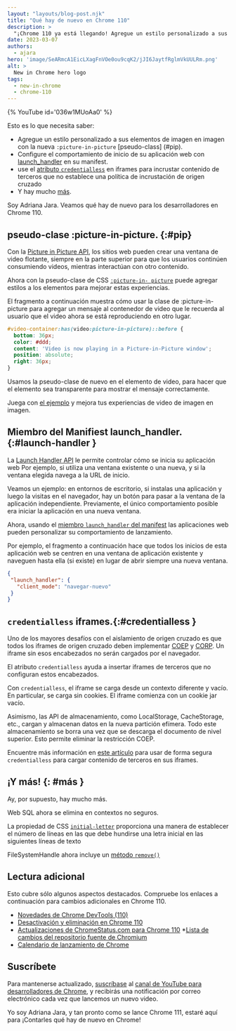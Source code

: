 ```yaml
---
layout: "layouts/blog-post.njk"
title: "Qué hay de nuevo en Chrome 110"
description: >
  "¡Chrome 110 ya está llegando! Agregue un estilo personalizado a sus elementos de picture-in-picture con la nueva :picture-in-picture pseudo-class, configure el comportamiento de inicio de su aplicación web con launch_handler, use el atributo credentialless en iframes para incrustar contenido de terceros que no establezca una política de incrustación de origen cruzado y mucho más."
date: 2023-03-07
authors:
  - ajara
hero: 'image/SeARmcA1EicLXagFnVOe0ou9cqK2/jJI6JaytfRglmVkUULRm.png'
alt: >
  New in Chrome hero logo
tags:
  - new-in-chrome
  - chrome-110
---
```


{% YouTube id='036w1MUoAa0' %}

Esto es lo que necesita saber:

* Agregue un estilo personalizado a sus elementos de imagen en imagen con la nueva `:picture-in-picture` [pseudo-class] (#pip).
* Configure el comportamiento de inicio de su aplicación web con [launch_handler](#launch-handler) en su manifest.
* use el [atributo `credentialless`](#credentialless) en iframes para incrustar contenido de terceros que no establece una política de incrustación de origen cruzado
* Y hay mucho [más](#más).

Soy Adriana Jara. Veamos qué hay de nuevo para los desarrolladores en Chrome 110.


## pseudo-clase :picture-in-picture. {:#pip}
Con la [Picture in Picture API](https://developer.mozilla.org/docs/Web/API/Picture-in-Picture_API), los sitios web pueden crear una ventana de video flotante, siempre en la parte superior para que los usuarios continúen consumiendo videos, mientras interactúan con otro contenido.

Ahora con la pseudo-clase de CSS [`:picture-in- picture`](https://developer.mozilla.org/docs/Web/CSS/:picture-in-picture) puede agregar estilos a los elementos para mejorar estas experiencias.

El fragmento a continuación muestra cómo usar la clase de :picture-in-picture para agregar un mensaje al contenedor de video que le recuerda al usuario que el video ahora se está reproduciendo en otro lugar.

```css
#video-container:has(video:picture-in-picture)::before {
  bottom: 36px;
  color: #ddd;
  content: 'Video is now playing in a Picture-in-Picture window';
  position: absolute;
  right: 36px;
}
```

Usamos la pseudo-clase de nuevo en el elemento de video, para hacer que el elemento sea transparente para mostrar el mensaje correctamente.

Juega con [el ejemplo](https://googlechrome.github.io/samples/picture-in-picture/) y mejora tus experiencias de video de imagen en imagen.

## Miembro del Manifiest launch_handler.{:#launch-handler }

La [Launch Handler API](/docs/web-platform/launch-handler/) le permite controlar cómo se inicia su aplicación web Por ejemplo, si utiliza una ventana existente o una nueva, y si la ventana elegida navega a la URL de inicio.

Veamos un ejemplo: en entornos de escritorio, si instalas una aplicación y luego la visitas en el navegador, hay un botón para pasar a la ventana de la aplicación independiente.
Previamente, el único comportamiento posible era iniciar la aplicación en una nueva ventana.

Ahora, usando el [miembro `launch_handler` del manifest](/docs/web-platform/launch-handler/#the-launch_handler-manifest-member) las aplicaciones web pueden personalizar su comportamiento de lanzamiento.

Por ejemplo, el fragmento a continuación hace que todos los inicios de esta aplicación web se centren en una ventana de aplicación existente y naveguen hasta ella (si existe) en lugar de abrir siempre una nueva ventana.

```json
{
 "launch_handler": {
   "client_mode": "navegar-nuevo"
 }
}

```


## `credentialless` iframes.{:#credentialless }
Uno de los mayores desafíos con el aislamiento de origen cruzado es que todos los iframes de origen cruzado deben implementar [COEP](https://developer.mozilla.org/docs/Web/HTTP/Headers/Cross-Origin-Embedder-Policy) y [CORP](https://developer.mozilla.org/docs/Web/HTTP/Headers/Cross-Origin-Resource-Policy). Un iframe sin esos encabezados no serán cargados por el navegador.

El atributo `credentialless` ayuda a insertar iframes de terceros que no configuran estos encabezados.

Con `credentialless`, el iframe se carga desde un contexto diferente y vacío. En particular, se carga sin cookies. El iframe comienza con un cookie jar vacío.

Asimismo, las API de almacenamiento, como LocalStorage, CacheStorage, etc., cargan y almacenan datos en la nueva partición efímera. Todo este almacenamiento se borra una vez que se descarga el documento de nivel superior. Esto permite eliminar la restricción COEP.

Encuentre más información en [este artículo](/blog/iframe-credentialless/) para usar de forma segura `credentialless` para cargar contenido de terceros en sus iframes.

## ¡Y más! {: #más }

Ay, por supuesto, hay mucho más.

Web SQL ahora se elimina en contextos no seguros.

La propiedad de CSS [`initial-letter`](https://developer.mozilla.org/docs/Web/CSS/initial-letter) proporciona una manera de establecer el número de líneas en las que debe hundirse una letra inicial en las siguientes líneas de texto

FileSystemHandle ahora incluye un [método `remove()`](https://developer.mozilla.org/docs/Web/API/FileSystemHandle/remove)

## Lectura adicional

Esto cubre sólo algunos aspectos destacados. Compruebe los enlaces a continuación para cambios adicionales en Chrome 110.

* [Novedades de Chrome DevTools (110)](/blog/new-in-devtools-110/)
* [Desactivación y eliminación en Chrome 110](/blog/deps-rems-110/)
* [Actualizaciones de ChromeStatus.com para Chrome 110](https://www.chromestatus.com/features#milestone%3D108)
*[Lista de cambios del repositorio fuente de Chromium](https://chromium.googlesource.com/chromium/src/+log/109.0.5414.128..110.0.5481.9)
* [Calendario de lanzamiento de Chrome](https://chromiumdash.appspot.com/schedule)

## Suscríbete

Para mantenerse actualizado, [suscríbase](https://goo.gl/6FP1a5) al
[canal de YouTube para desarrolladores de Chrome](https://www.youtube.com/user/ChromeDevelopers/),
y recibirás una notificación por correo electrónico cada vez que lancemos un nuevo video.

Yo soy Adriana Jara, y tan pronto como se lance Chrome 111, estaré aquí para
¡Contarles qué hay de nuevo en Chrome!